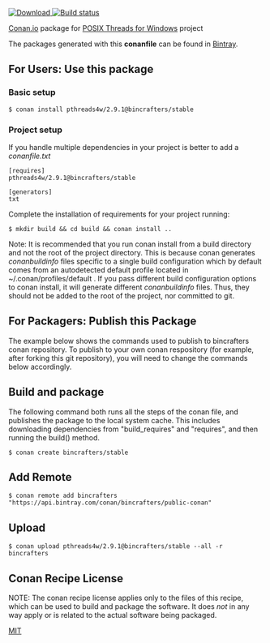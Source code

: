 [![Download](https://api.bintray.com/packages/bincrafters/public-conan/pthreads4w%3Abincrafters/images/download.svg) ](https://bintray.com/bincrafters/public-conan/pthreads4w%3Abincrafters/_latestVersion)
[![Build status](https://ci.appveyor.com/api/projects/status/78stn9damdp1kaax?svg=true)](https://ci.appveyor.com/project/BinCrafters/conan-pthreads4w)

[Conan.io](https://conan.io) package for [POSIX Threads for Windows](https://sourceforge.net/projects/pthreads4w/) project

The packages generated with this **conanfile** can be found in [Bintray](https://bintray.com/bincrafters/public-conan/pthreads4w%3Abincrafters).

## For Users: Use this package

### Basic setup

    $ conan install pthreads4w/2.9.1@bincrafters/stable

### Project setup

If you handle multiple dependencies in your project is better to add a *conanfile.txt*

    [requires]
    pthreads4w/2.9.1@bincrafters/stable

    [generators]
    txt

Complete the installation of requirements for your project running:

    $ mkdir build && cd build && conan install ..

Note: It is recommended that you run conan install from a build directory and not the root of the project directory.  This is because conan generates *conanbuildinfo* files specific to a single build configuration which by default comes from an autodetected default profile located in ~/.conan/profiles/default .  If you pass different build configuration options to conan install, it will generate different *conanbuildinfo* files.  Thus, they should not be added to the root of the project, nor committed to git.

## For Packagers: Publish this Package

The example below shows the commands used to publish to bincrafters conan repository. To publish to your own conan respository (for example, after forking this git repository), you will need to change the commands below accordingly.

## Build and package

The following command both runs all the steps of the conan file, and publishes the package to the local system cache.  This includes downloading dependencies from "build_requires" and "requires", and then running the build() method.

    $ conan create bincrafters/stable

## Add Remote

    $ conan remote add bincrafters "https://api.bintray.com/conan/bincrafters/public-conan"

## Upload

    $ conan upload pthreads4w/2.9.1@bincrafters/stable --all -r bincrafters

## Conan Recipe License

NOTE: The conan recipe license applies only to the files of this recipe, which can be used to build and package the software.
It does *not* in any way apply or is related to the actual software being packaged.

[MIT](https://github.com/bincrafters/conan-glog/blob/testing/0.3.5/LICENSE.md)
